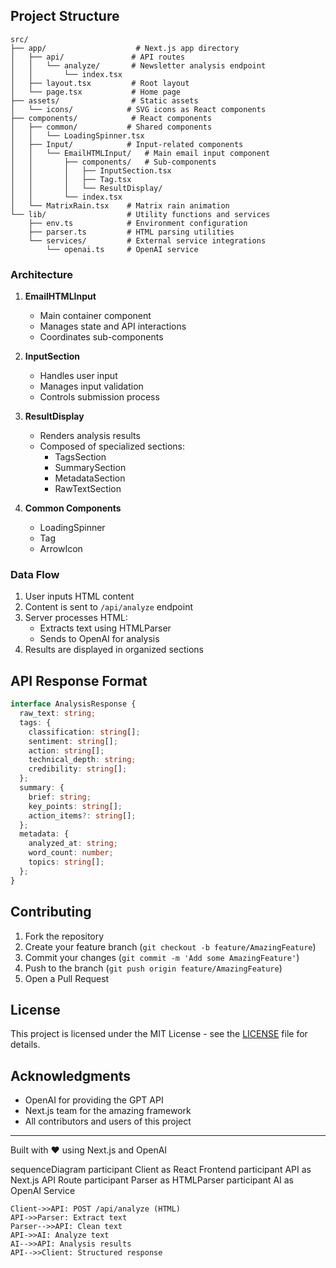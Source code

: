 ## Project Structure

```
src/
├── app/                    # Next.js app directory
│   ├── api/               # API routes
│   │   └── analyze/       # Newsletter analysis endpoint
│   │       └── index.tsx
│   ├── layout.tsx         # Root layout
│   └── page.tsx           # Home page
├── assets/                # Static assets
│   └── icons/            # SVG icons as React components
├── components/            # React components
│   ├── common/           # Shared components
│   │   └── LoadingSpinner.tsx
│   ├── Input/            # Input-related components
│   │   └── EmailHTMLInput/   # Main email input component
│   │       ├── components/   # Sub-components
│   │       │   ├── InputSection.tsx
│   │       │   ├── Tag.tsx
│   │       │   └── ResultDisplay/
│   │       └── index.tsx
│   └── MatrixRain.tsx    # Matrix rain animation
└── lib/                  # Utility functions and services
    ├── env.ts            # Environment configuration
    ├── parser.ts         # HTML parsing utilities
    └── services/         # External service integrations
        └── openai.ts     # OpenAI service
```

### Architecture

1. **EmailHTMLInput**

   - Main container component
   - Manages state and API interactions
   - Coordinates sub-components

2. **InputSection**

   - Handles user input
   - Manages input validation
   - Controls submission process

3. **ResultDisplay**

   - Renders analysis results
   - Composed of specialized sections:
     - TagsSection
     - SummarySection
     - MetadataSection
     - RawTextSection

4. **Common Components**
   - LoadingSpinner
   - Tag
   - ArrowIcon

### Data Flow

1. User inputs HTML content
2. Content is sent to `/api/analyze` endpoint
3. Server processes HTML:
   - Extracts text using HTMLParser
   - Sends to OpenAI for analysis
4. Results are displayed in organized sections

## API Response Format

```typescript
interface AnalysisResponse {
  raw_text: string;
  tags: {
    classification: string[];
    sentiment: string[];
    action: string[];
    technical_depth: string;
    credibility: string[];
  };
  summary: {
    brief: string;
    key_points: string[];
    action_items?: string[];
  };
  metadata: {
    analyzed_at: string;
    word_count: number;
    topics: string[];
  };
}
```

## Contributing

1. Fork the repository
2. Create your feature branch (`git checkout -b feature/AmazingFeature`)
3. Commit your changes (`git commit -m 'Add some AmazingFeature'`)
4. Push to the branch (`git push origin feature/AmazingFeature`)
5. Open a Pull Request

## License

This project is licensed under the MIT License - see the [LICENSE](LICENSE) file for details.

## Acknowledgments

- OpenAI for providing the GPT API
- Next.js team for the amazing framework
- All contributors and users of this project

---

Built with ❤️ using Next.js and OpenAI

sequenceDiagram
participant Client as React Frontend
participant API as Next.js API Route
participant Parser as HTMLParser
participant AI as OpenAI Service

    Client->>API: POST /api/analyze (HTML)
    API->>Parser: Extract text
    Parser-->>API: Clean text
    API->>AI: Analyze text
    AI-->>API: Analysis results
    API-->>Client: Structured response
